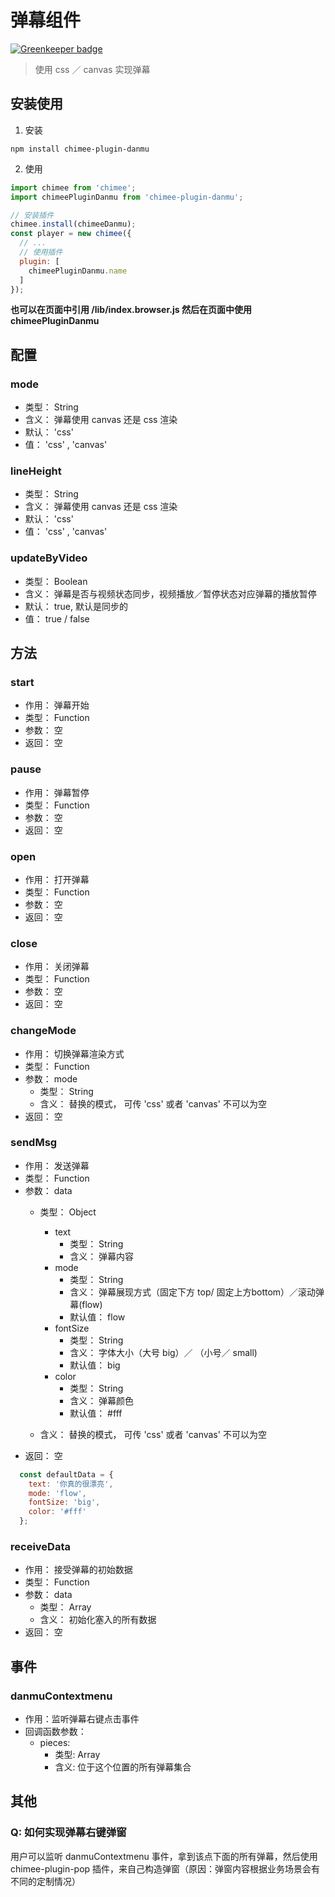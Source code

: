# 弹幕组件

[![Greenkeeper badge](https://badges.greenkeeper.io/Chimeejs/chimee-plugin-danmu.svg)](https://greenkeeper.io/)

> 使用 css ／ canvas 实现弹幕

## 安装使用

1. 安装

```shell
npm install chimee-plugin-danmu
```

2. 使用

```javascript
import chimee from 'chimee';
import chimeePluginDanmu from 'chimee-plugin-danmu';

// 安装插件
chimee.install(chimeeDanmu);
const player = new chimee({
  // ...
  // 使用插件
  plugin: [
    chimeePluginDanmu.name
  ]
});
```

**也可以在页面中引用 /lib/index.browser.js 然后在页面中使用 chimeePluginDanmu**

## 配置

### mode

  * 类型： String
  * 含义： 弹幕使用 canvas 还是 css 渲染
  * 默认： 'css'
  * 值： 'css' , 'canvas'

### lineHeight

  * 类型： String
  * 含义： 弹幕使用 canvas 还是 css 渲染
  * 默认： 'css'
  * 值： 'css' , 'canvas'

### updateByVideo

  * 类型： Boolean
  * 含义： 弹幕是否与视频状态同步，视频播放／暂停状态对应弹幕的播放暂停
  * 默认： true, 默认是同步的
  * 值： true / false


## 方法

### start

  * 作用： 弹幕开始
  * 类型： Function
  * 参数： 空
  * 返回： 空

### pause

  * 作用： 弹幕暂停
  * 类型： Function
  * 参数： 空
  * 返回： 空

### open

  * 作用： 打开弹幕
  * 类型： Function
  * 参数： 空
  * 返回： 空

### close

  * 作用： 关闭弹幕
  * 类型： Function
  * 参数： 空
  * 返回： 空

### changeMode

  * 作用： 切换弹幕渲染方式
  * 类型： Function
  * 参数： mode
    * 类型： String
    * 含义： 替换的模式， 可传 'css' 或者 'canvas' 不可以为空
  * 返回： 空

### sendMsg

  * 作用： 发送弹幕
  * 类型： Function
  * 参数： data
    * 类型： Object
      * text
        * 类型： String
        * 含义： 弹幕内容
      * mode
        * 类型： String
        * 含义： 弹幕展现方式（固定下方 top/ 固定上方bottom）／滚动弹幕(flow)
        * 默认值： flow
      * fontSize
        * 类型： String
        * 含义： 字体大小（大号 big）／ （小号／ small)
        * 默认值： big
      * color
        * 类型： String
        * 含义： 弹幕颜色
        * 默认值： #fff
      
    * 含义： 替换的模式， 可传 'css' 或者 'canvas' 不可以为空
  * 返回： 空

```javascript
  const defaultData = {
    text: '你真的很漂亮',
    mode: 'flow',
    fontSize: 'big',
    color: '#fff'
  };

```

### receiveData

  * 作用： 接受弹幕的初始数据
  * 类型： Function
  * 参数： data
    * 类型： Array
    * 含义： 初始化塞入的所有数据
  * 返回： 空


## 事件

### danmuContextmenu

  * 作用：监听弹幕右键点击事件
  * 回调函数参数： 
    * pieces: 
      * 类型: Array
      * 含义: 位于这个位置的所有弹幕集合


## 其他

### Q: 如何实现弹幕右键弹窗

  用户可以监听 danmuContextmenu 事件，拿到该点下面的所有弹幕，然后使用 chimee-plugin-pop 插件，来自己构造弹窗（原因：弹窗内容根据业务场景会有不同的定制情况）